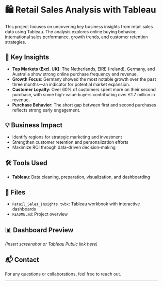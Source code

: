 # 🛍️ Retail Sales Analysis with Tableau

This project focuses on uncovering key business insights from retail sales data using Tableau. The analysis explores online buying behavior, international sales performance, growth trends, and customer retention strategies.

## 📌 Key Insights

- **Top Markets (Excl. UK)**: The Netherlands, EIRE (Ireland), Germany, and Australia show strong online purchase frequency and revenue.
- **Growth Focus**: Germany showed the most notable growth over the past three months—an indicator for potential market expansion.
- **Customer Loyalty**: Over 60% of customers spent more on their second purchase, with some high-value buyers contributing over €1.7 million in revenue.
- **Purchase Behavior**: The short gap between first and second purchases reflects strong early engagement.

## 💡 Business Impact

- Identify regions for strategic marketing and investment
- Strengthen customer retention and personalization efforts
- Maximize ROI through data-driven decision-making

## 🛠 Tools Used

- **Tableau**: Data cleaning, preparation, visualization, and dashboarding

## 📁 Files

- `Retail_Sales_Insights.twbx`: Tableau workbook with interactive dashboards
- `README.md`: Project overview

## 📊 Dashboard Preview

*(Insert screenshot or Tableau Public link here)*

## 📬 Contact

For any questions or collaborations, feel free to reach out.

---

